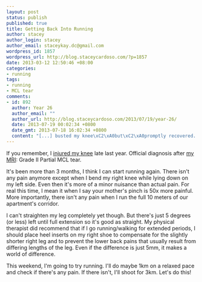```yaml
--- 
layout: post
status: publish
published: true
title: Getting Back Into Running
author: stacey
author_login: stacey
author_email: staceykay.dc@gmail.com
wordpress_id: 1857
wordpress_url: http://blog.staceycardoso.com/?p=1857
date: 2013-03-12 12:50:46 +08:00
categories: 
- running
tags: 
- running
- MCL tear
comments: 
- id: 892
  author: Year 26
  author_email: ""
  author_url: http://blog.staceycardoso.com/2013/07/19/year-26/
  date: 2013-07-19 00:02:34 +0800
  date_gmt: 2013-07-18 16:02:34 +0800
  content: "[...] busted my knee\xC2\xA0but\xC2\xA0promptly recovered. This has set me back 1 year behind my target of finishing my first ultramarathon. On that topic, I [...]"
---
```

If you remember, I <a title="Once Upon a Time I Had a Busted Knee" href="http://blog.staceycardoso.com/2013/02/12/once-upon-a-time-i-had-a-busted-knee/">injured my knee</a> late last year. Official diagnosis after <a href="http://tumblr.staceycardoso.com/post/43481932495/whew-just-got-my-mri-result-no-evidence-of-a" target="_blank">my MRI</a>: Grade II Partial MCL tear.

It's been more than 3 months, I think I can start running again. There isn't any pain anymore except when I bend my right knee while lying down on my left side. Even then it's more of a minor nuisance than actual pain. For real this time, I mean it when I say your mother's pinch is 50x more painful. More importantly, there isn't any pain when I run the full 10 meters of our apartment's corridor.

I can't straighten my leg completely yet though. But there's just 5 degrees (or less) left until full extension so it's good as straight. My physical therapist did recommend that if I go running/walking for extended periods, I should place heel inserts on my right shoe to compensate for the slightly shorter right leg and to prevent the lower back pains that usually result from differing lengths of the leg. Even if the difference is just 5mm, it makes a world of difference.

This weekend, I'm going to try running. I'll do maybe 1km on a relaxed pace and check if there's any pain. If there isn't, I'll shoot for 3km. Let's do this!
